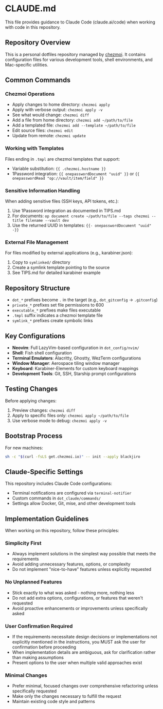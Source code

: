 # CLAUDE.md

This file provides guidance to Claude Code (claude.ai/code) when working with code in this repository.

## Repository Overview

This is a personal dotfiles repository managed by [chezmoi](https://www.chezmoi.io/). It contains configuration files for various development tools, shell environments, and Mac-specific utilities.

## Common Commands

### Chezmoi Operations
- Apply changes to home directory: `chezmoi apply`
- Apply with verbose output: `chezmoi apply -v`
- See what would change: `chezmoi diff`
- Add a file from home directory: `chezmoi add ~/path/to/file`
- Add a templated file: `chezmoi add --template ~/path/to/file`
- Edit source files: `chezmoi edit`
- Update from remote: `chezmoi update`

### Working with Templates
Files ending in `.tmpl` are chezmoi templates that support:
- Variable substitution: `{{ .chezmoi.hostname }}`
- 1Password integration: `{{ onepasswordDocument "uuid" }}` or `{{ onepasswordRead "op://vault/item/field" }}`

### Sensitive Information Handling
When adding sensitive files (SSH keys, API tokens, etc.):
1. Use 1Password integration as documented in TIPS.md
2. For documents: `op document create ~/path/to/file --tags chezmoi --title filename --vault dev`
3. Use the returned UUID in templates: `{{- onepasswordDocument "uuid" -}}`

### External File Management
For files modified by external applications (e.g., karabiner.json):
1. Copy to `symlinked/` directory
2. Create a symlink template pointing to the source
3. See TIPS.md for detailed karabiner example

## Repository Structure

- `dot_*` prefixes become `.` in the target (e.g., `dot_gitconfig` → `.gitconfig`)
- `private_*` prefixes set file permissions to 600
- `executable_*` prefixes make files executable
- `.tmpl` suffix indicates a chezmoi template file
- `symlink_*` prefixes create symbolic links

## Key Configurations

- **Neovim**: Full LazyVim-based configuration in `dot_config/nvim/`
- **Shell**: Fish shell configuration
- **Terminal Emulators**: Alacritty, Ghostty, WezTerm configurations
- **Window Manager**: Aerospace tiling window manager
- **Keyboard**: Karabiner-Elements for custom keyboard mappings
- **Development Tools**: Git, SSH, Starship prompt configurations

## Testing Changes

Before applying changes:
1. Preview changes: `chezmoi diff`
2. Apply to specific files only: `chezmoi apply ~/path/to/file`
3. Use verbose mode to debug: `chezmoi apply -v`

## Bootstrap Process

For new machines:
```sh
sh -c "$(curl -fsLS get.chezmoi.io)" -- init --apply blackjiro
```

## Claude-Specific Settings

This repository includes Claude Code configurations:
- Terminal notifications are configured via `terminal-notifier`
- Custom commands in `dot_claude/commands/`
- Settings allow Docker, Git, mise, and other development tools

## Implementation Guidelines

When working on this repository, follow these principles:

### Simplicity First
- Always implement solutions in the simplest way possible that meets the requirements
- Avoid adding unnecessary features, options, or complexity
- Do not implement "nice-to-have" features unless explicitly requested

### No Unplanned Features
- Stick exactly to what was asked - nothing more, nothing less
- Do not add extra options, configurations, or features that weren't requested
- Avoid proactive enhancements or improvements unless specifically asked

### User Confirmation Required
- If the requirements necessitate design decisions or implementations not explicitly mentioned in the instructions, you MUST ask the user for confirmation before proceeding
- When implementation details are ambiguous, ask for clarification rather than making assumptions
- Present options to the user when multiple valid approaches exist

### Minimal Changes
- Prefer minimal, focused changes over comprehensive refactoring unless specifically requested
- Make only the changes necessary to fulfill the request
- Maintain existing code style and patterns
